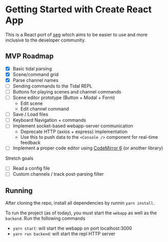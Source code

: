 # Getting Started with Create React App

This is a React port of [seg](https://github.com/ghalestrilo/seg) which aims to be easier to use and more inclusive to the developer community.

## MVP Roadmap

- [x] Basic tidal parsing
- [x] Scene/command grid
- [x] Parse channel names
- [ ] Sending commands to the Tidal REPL
- [ ] Buttons for playing scenes and channel commands
- [ ] Scene editor prototype (Button + Modal + Form)
  - Edit scene
  - Edit channel command
- [ ] Save / Load files
- [ ] Keyboard Navigation + commands
- [ ] Implement socket-based webapp-server communication
  - Deprecate HTTP (axios + express) implementation
  - Use this to push data to the `<Console />` component for real-time feedback
- [ ] Implement a proper code editor using [CodeMirror 6](https://codemirror.net/6/) (or another library)

Stretch goals

- [ ] Read a config file
- [ ] Custom channels / track post-parsing filter

## Running

After cloning the repo, install all dependencies by runnin `yarn install`.

To run the project (as of today), you must start the `webapp` as well as the `backend`. Run the following commands

- `yarn start`: will start the webapp on port localhost:3000
- `yarn run backend`: will start the repl HTTP server
